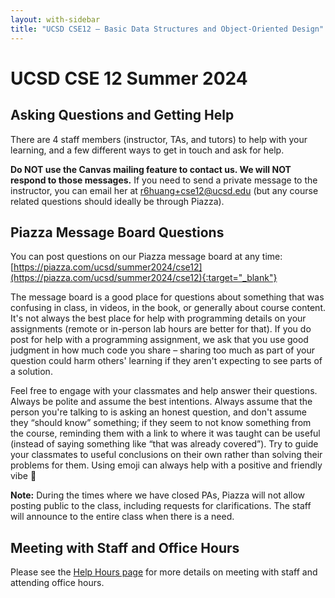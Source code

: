 ```yaml
---
layout: with-sidebar
title: "UCSD CSE12 – Basic Data Structures and Object-Oriented Design"
---
```

# UCSD CSE 12 Summer 2024
## Asking Questions and Getting Help

There are 4 staff members (instructor, TAs, and tutors) to help with your
learning, and a few different ways to get in touch and ask for help. 

<!-- Quick links:

- Piazza Message Board: [https://piazza.com/ucsd/summer2024/cse12](https://piazza.com/ucsd/summer2024/cse12){:target="_blank"}
- Lab queue (autograder) for tutor hours help: [https://autograder.ucsd.edu](https://autograder.ucsd.edu){:target="_blank"}
- Tutoring Procedures: [https://docs.google.com/document/d/1Wo6drEcmlHjKBR9YKC_T5pind1G8Kw1oxfh9S-GfhTg/edit?usp=sharing](https://docs.google.com/document/d/1Wo6drEcmlHjKBR9YKC_T5pind1G8Kw1oxfh9S-GfhTg/edit?usp=sharing){:target="_blank"}
- Map link for CSE building lab entrance: [https://goo.gl/maps/Zps77SRmNapKfkbC9](https://goo.gl/maps/Zps77SRmNapKfkbC9){:target="_blank"}
  - You have permission to use _any_ lab, but prefer to use the B240 lab if space is available, that's where our staff will be based -->

**Do NOT use the Canvas mailing feature to contact us. We will NOT respond to those messages.** 
If you need to send a private message to the instructor, you can email her at [r6huang+cse12@ucsd.edu](mailto:r6huang+cse12@ucsd.edu) (but any course related questions should ideally be through Piazza).

## Piazza Message Board Questions

You can post questions on our Piazza message board at any time:
[https://piazza.com/ucsd/summer2024/cse12](https://piazza.com/ucsd/summer2024/cse12){:target="_blank"}

The message board is a good place for questions about something that was
confusing in class, in videos, in the book, or generally about course content.
It's not always the best place for help with programming details on your
assignments (remote or in-person lab hours are better for that). If you do post
for help with a programming assignment, we ask that you use good judgment in how
much code you share – sharing too much as part of your question could harm
others' learning if they aren't expecting to see parts of a solution. 

Feel free to engage with your classmates and help answer their questions. Always
be polite and assume the best intentions. Always assume that the person you're
talking to is asking an honest question, and don't assume they “should know”
something; if they seem to not know something from the course, reminding them
with a link to where it was taught can be useful (instead of saying something
like “that was already covered”). Try to guide your classmates to useful
conclusions on their own rather than solving their problems for them. Using
emoji can always help with a positive and friendly vibe 🙂

**Note:** During the times where we have closed PAs, Piazza will not
allow posting public to the class, including requests for clarifications. The staff will announce to the entire class when there is a need.

## Meeting with Staff and Office Hours
Please see the [Help Hours page](/help-hours.html) for more details on meeting 
with staff and attending office hours.
